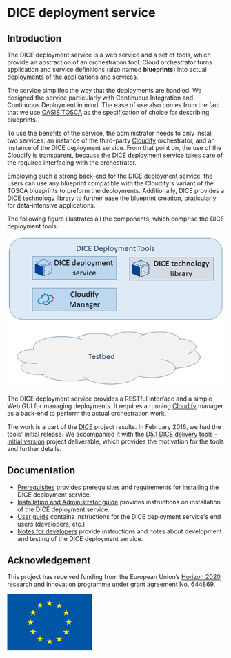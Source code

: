 # DICE deployment service

## Introduction

The DICE deployment service is a web service and a set of tools, which provide
an abstraction of an orchestration tool. Cloud orchestrator turns application
and service definitions (also named **blueprints**) into actual deployments
of the applications and services.

The service simplifes the way that the deployments are handled. We designed the
service particularly with Continuous Integration and Continuous Deployment in
mind. The ease of use also comes from the fact that we use
[OASIS TOSCA]
as the specification of choice for describing blueprints.

To use the benefits of the service, the administrator needs to only install two
services: an instance of the third-party [Cloudify]
orchestrator, and an instance of the DICE deployment service. From that point
on, the use of the Cloudify is transparent, because the DICE deployment service
takes care of the required interfacing with the orchestrator.

Employing such a strong back-end for the DICE deployment service, the users can
use any blueprint compatible with the Cloudify's variant of the TOSCA blueprints
to preform the deployments. Additionally, DICE provides a
[DICE technology library]
to further ease the blueprint creation, praticularly for data-intensive
applications.

The following figure illustrates all the components, which comprise the DICE
deployment tools:

![DICE Deployment Tools architecture](doc/images/DeploymentTools2016.png)

The DICE deployment service provides a RESTful interface and a simple Web GUI
for managing deployments. It requires a running [Cloudify]
manager as a back-end to perform the actual orchestration work.

The work is a part of the [DICE]
project results. In February 2016, we had the tools' initial release. We
accompanied it with the
[D5.1 DICE delivery tools - initial version][D5.1]
project deliverable, which provides the motivation for the tools and further
details.

## Documentation

* [Prerequisites](doc/Prerequisites.md) provides prerequisites and requirements
  for installing the DICE deployment service.
* [Installation and Administrator guide](doc/AdminGuide.md) provides
  instructions on installation of the DICE deployment service.
* [User guide](doc/UserGuide.md) contains instructions for the DICE deployment
  service's end users (developers, etc.)
* [Notes for developers](doc/DevNotes.md) provide instructions and notes about
  development and testing of the DICE deployment service.

## Acknowledgement

This project has received funding from the European Union’s
[Horizon 2020] research and
innovation programme under grant agreement No. 644869.

![European Union](doc/images/EUFlag.png)

[DICE]: http://www.dice-h2020.eu/
[OASIS TOSCA]: http://docs.oasis-open.org/tosca/TOSCA/v1.0/os/TOSCA-v1.0-os.html
[cloudify]: http://getcloudify.org/
[DICE technology library]: https://github.com/dice-project/DICE-Deployment-Cloudify
[D5.1]: http://wp.doc.ic.ac.uk/dice-h2020/wp-content/uploads/sites/75/2016/02/D5.1_DICE-delivery-tools-Initial-version.pdf
[Horizon 2020]: http://ec.europa.eu/programmes/horizon2020/
[Prerequisites-wiki]: https://github.com/dice-project/DICE-Deployment-Service/wiki/Prerequisites
[Installation-wiki]: https://github.com/dice-project/DICE-Deployment-Service/wiki/Installation
[Getting-Started-wiki]: https://github.com/dice-project/DICE-Deployment-Service/wiki/Getting-Started
[Links-and-References-wiki]: https://github.com/dice-project/DICE-Deployment-Service/wiki/Links-and-References
[Changelog-wiki]: https://github.com/dice-project/DICE-Deployment-Service/wiki/Changelog
